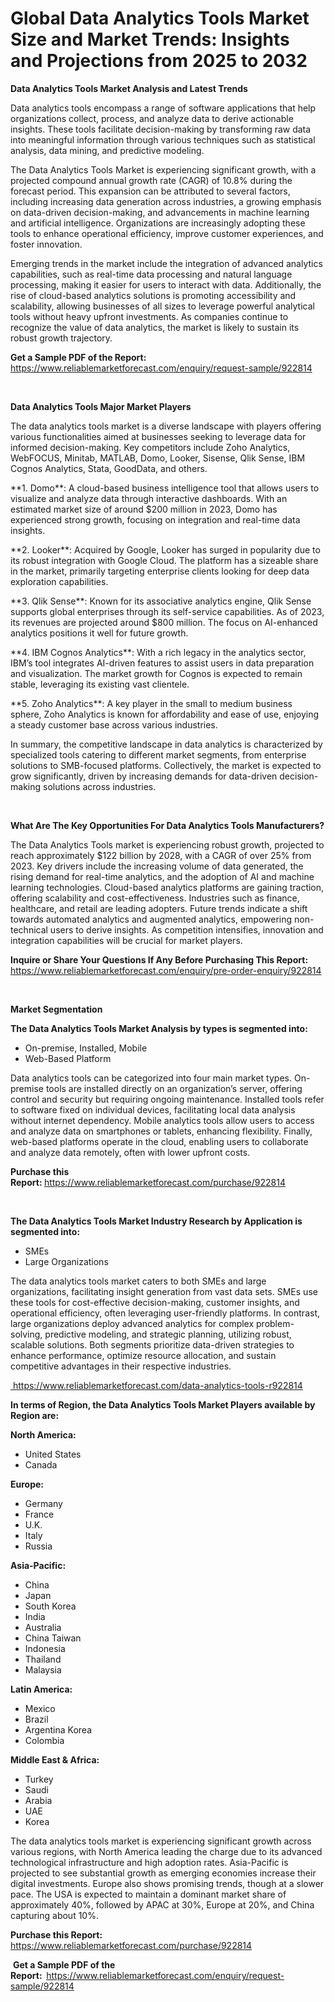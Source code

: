 <p><h1>Global Data Analytics Tools Market Size and Market Trends: Insights and Projections from 2025 to 2032</h1></p><p><strong>Data Analytics Tools Market Analysis and Latest Trends</strong></p>
<p><p>Data analytics tools encompass a range of software applications that help organizations collect, process, and analyze data to derive actionable insights. These tools facilitate decision-making by transforming raw data into meaningful information through various techniques such as statistical analysis, data mining, and predictive modeling. </p><p>The Data Analytics Tools Market is experiencing significant growth, with a projected compound annual growth rate (CAGR) of 10.8% during the forecast period. This expansion can be attributed to several factors, including increasing data generation across industries, a growing emphasis on data-driven decision-making, and advancements in machine learning and artificial intelligence. Organizations are increasingly adopting these tools to enhance operational efficiency, improve customer experiences, and foster innovation. </p><p>Emerging trends in the market include the integration of advanced analytics capabilities, such as real-time data processing and natural language processing, making it easier for users to interact with data. Additionally, the rise of cloud-based analytics solutions is promoting accessibility and scalability, allowing businesses of all sizes to leverage powerful analytical tools without heavy upfront investments. As companies continue to recognize the value of data analytics, the market is likely to sustain its robust growth trajectory.</p></p>
<p><strong>Get a Sample PDF of the Report:&nbsp;</strong> <a href="https://www.reliablemarketforecast.com/enquiry/request-sample/922814?utm_campaign=3535&utm_medium=2&utm_source=Github&utm_content=ia&utm_term=18042025&utm_id=data-analytics-tools">https://www.reliablemarketforecast.com/enquiry/request-sample/922814</a></p>
<p>&nbsp;</p>
<p><strong>Data Analytics Tools Major Market Players</strong></p>
<p><p>The data analytics tools market is a diverse landscape with players offering various functionalities aimed at businesses seeking to leverage data for informed decision-making. Key competitors include Zoho Analytics, WebFOCUS, Minitab, MATLAB, Domo, Looker, Sisense, Qlik Sense, IBM Cognos Analytics, Stata, GoodData, and others.</p><p>**1. Domo**: A cloud-based business intelligence tool that allows users to visualize and analyze data through interactive dashboards. With an estimated market size of around $200 million in 2023, Domo has experienced strong growth, focusing on integration and real-time data insights.</p><p>**2. Looker**: Acquired by Google, Looker has surged in popularity due to its robust integration with Google Cloud. The platform has a sizeable share in the market, primarily targeting enterprise clients looking for deep data exploration capabilities.</p><p>**3. Qlik Sense**: Known for its associative analytics engine, Qlik Sense supports global enterprises through its self-service capabilities. As of 2023, its revenues are projected around $800 million. The focus on AI-enhanced analytics positions it well for future growth.</p><p>**4. IBM Cognos Analytics**: With a rich legacy in the analytics sector, IBM’s tool integrates AI-driven features to assist users in data preparation and visualization. The market growth for Cognos is expected to remain stable, leveraging its existing vast clientele.</p><p>**5. Zoho Analytics**: A key player in the small to medium business sphere, Zoho Analytics is known for affordability and ease of use, enjoying a steady customer base across various industries.</p><p>In summary, the competitive landscape in data analytics is characterized by specialized tools catering to different market segments, from enterprise solutions to SMB-focused platforms. Collectively, the market is expected to grow significantly, driven by increasing demands for data-driven decision-making solutions across industries.</p></p>
<p>&nbsp;</p>
<p><strong>What Are The Key Opportunities For Data Analytics Tools Manufacturers?</strong></p>
<p><p>The Data Analytics Tools market is experiencing robust growth, projected to reach approximately $122 billion by 2028, with a CAGR of over 25% from 2023. Key drivers include the increasing volume of data generated, the rising demand for real-time analytics, and the adoption of AI and machine learning technologies. Cloud-based analytics platforms are gaining traction, offering scalability and cost-effectiveness. Industries such as finance, healthcare, and retail are leading adopters. Future trends indicate a shift towards automated analytics and augmented analytics, empowering non-technical users to derive insights. As competition intensifies, innovation and integration capabilities will be crucial for market players.</p></p>
<p><strong>Inquire or Share Your Questions If Any Before Purchasing This Report:</strong> <a href="https://www.reliablemarketforecast.com/enquiry/pre-order-enquiry/922814?utm_campaign=3535&utm_medium=2&utm_source=Github&utm_content=ia&utm_term=18042025&utm_id=data-analytics-tools">https://www.reliablemarketforecast.com/enquiry/pre-order-enquiry/922814</a></p>
<p>&nbsp;</p>
<p><strong>Market Segmentation</strong></p>
<p><strong>The Data Analytics Tools Market Analysis by types is segmented into:</strong></p>
<p><ul><li>On-premise, Installed, Mobile</li><li>Web-Based Platform</li></ul></p>
<p><p>Data analytics tools can be categorized into four main market types. On-premise tools are installed directly on an organization’s server, offering control and security but requiring ongoing maintenance. Installed tools refer to software fixed on individual devices, facilitating local data analysis without internet dependency. Mobile analytics tools allow users to access and analyze data on smartphones or tablets, enhancing flexibility. Finally, web-based platforms operate in the cloud, enabling users to collaborate and analyze data remotely, often with lower upfront costs.</p></p>
<p><strong>Purchase this Report:&nbsp;</strong><a href="https://www.reliablemarketforecast.com/purchase/922814?utm_campaign=3535&utm_medium=2&utm_source=Github&utm_content=ia&utm_term=18042025&utm_id=data-analytics-tools">https://www.reliablemarketforecast.com/purchase/922814</a></p>
<p>&nbsp;</p>
<p><strong>The Data Analytics Tools Market Industry Research by Application is segmented into:</strong></p>
<p><ul><li>SMEs</li><li>Large Organizations</li></ul></p>
<p><p>The data analytics tools market caters to both SMEs and large organizations, facilitating insight generation from vast data sets. SMEs use these tools for cost-effective decision-making, customer insights, and operational efficiency, often leveraging user-friendly platforms. In contrast, large organizations deploy advanced analytics for complex problem-solving, predictive modeling, and strategic planning, utilizing robust, scalable solutions. Both segments prioritize data-driven strategies to enhance performance, optimize resource allocation, and sustain competitive advantages in their respective industries.</p></p>
<p><a href="https://www.reliablemarketforecast.com/data-analytics-tools-r922814?utm_campaign=3535&utm_medium=2&utm_source=Github&utm_content=ia&utm_term=18042025&utm_id=data-analytics-tools">&nbsp;https://www.reliablemarketforecast.com/data-analytics-tools-r922814</a></p>
<p><strong>In terms of Region, the Data Analytics Tools Market Players available by Region are:</strong></p>
<p>
    <p> <strong> North America: </strong>
        <ul>
            <li>United States</li>
            <li>Canada</li>
        </ul>
        </p> 
    <p> <strong> Europe: </strong>
        <ul>
            <li>Germany</li>
            <li>France</li>
            <li>U.K.</li>
            <li>Italy</li>
            <li>Russia</li>
        </ul>
        </p> 
    <p> <strong> Asia-Pacific: </strong>
        <ul>
            <li>China</li>
            <li>Japan</li>
            <li>South Korea</li>
            <li>India</li>
            <li>Australia</li>
            <li>China Taiwan</li>
            <li>Indonesia</li>
            <li>Thailand</li>
            <li>Malaysia</li>
        </ul>
        </p> 
    <p> <strong> Latin America: </strong>
        <ul>
            <li>Mexico</li>
            <li>Brazil</li>
            <li>Argentina Korea</li>
            <li>Colombia</li>
        </ul>
        </p> 
    <p> <strong> Middle East & Africa: </strong>
        <ul>
            <li>Turkey</li>
            <li>Saudi</li>
            <li>Arabia</li>
            <li>UAE</li>
            <li>Korea</li>
        </ul>
    </p>
    </p>
<p><p>The data analytics tools market is experiencing significant growth across various regions, with North America leading the charge due to its advanced technological infrastructure and high adoption rates. Asia-Pacific is projected to see substantial growth as emerging economies increase their digital investments. Europe also shows promising trends, though at a slower pace. The USA is expected to maintain a dominant market share of approximately 40%, followed by APAC at 30%, Europe at 20%, and China capturing about 10%.</p></p>
<p><strong>Purchase this Report: </strong><a href="https://www.reliablemarketforecast.com/purchase/922814?utm_campaign=3535&utm_medium=2&utm_source=Github&utm_content=ia&utm_term=18042025&utm_id=data-analytics-tools">https://www.reliablemarketforecast.com/purchase/922814</a></p>
<p>&nbsp;<strong>Get a Sample PDF of the Report:&nbsp;&nbsp;</strong><a href="https://www.reliablemarketforecast.com/enquiry/request-sample/922814?utm_campaign=3535&utm_medium=2&utm_source=Github&utm_content=ia&utm_term=18042025&utm_id=data-analytics-tools">https://www.reliablemarketforecast.com/enquiry/request-sample/922814</a></p>
<p><strong></strong></p>
<p><p></p><p></p><p></p></p>